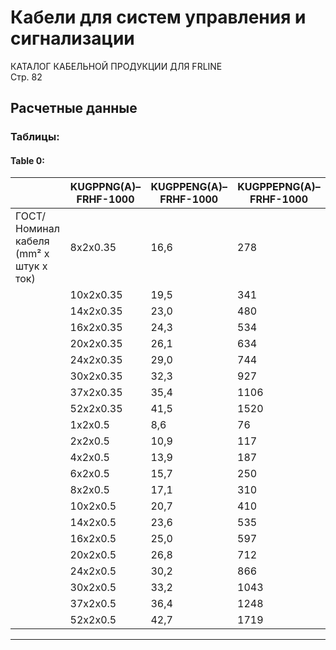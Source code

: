 # Кабели для систем управления и сигнализации

КАТАЛОГ КАБЕЛЬНОЙ ПРОДУКЦИИ ДЛЯ FRLINE  
Стр. 82  

## Расчетные данные  
  
### Таблицы:

#### Table 0:
| | KUGPPNG(A)–FRHF-1000 | KUGPPENG(A)–FRHF-1000 | KUGPPEPNG(A)–FRHF-1000 |
| --- | --- | --- | --- |
| ГОСТ/Номинал кабеля (mm² x штук x ток) | 8x2x0.35 | 16,6 | 278 |
|  | 10x2x0.35 | 19,5 | 341 |
|  | 14x2x0.35 | 23,0 | 480 |
|  | 16x2x0.35 | 24,3 | 534 |
|  | 20x2x0.35 | 26,1 | 634 |
|  | 24x2x0.35 | 29,0 | 744 |
|  | 30x2x0.35 | 32,3 | 927 |
|  | 37x2x0.35 | 35,4 | 1106 |
|  | 52x2x0.35 | 41,5 | 1520 |
|  | 1x2x0.5 | 8,6 | 76 |
|  | 2x2x0.5 | 10,9 | 117 |
|  | 4x2x0.5 | 13,9 | 187 |
|  | 6x2x0.5 | 15,7 | 250 |
|  | 8x2x0.5 | 17,1 | 310 |
|  | 10x2x0.5 | 20,7 | 410 |
|  | 14x2x0.5 | 23,6 | 535 |
|  | 16x2x0.5 | 25,0 | 597 |
|  | 20x2x0.5 | 26,8 | 712 |
|  | 24x2x0.5 | 30,2 | 866 |
|  | 30x2x0.5 | 33,2 | 1043 |
|  | 37x2x0.5 | 36,4 | 1248 |
|  | 52x2x0.5 | 42,7 | 1719 |

---
